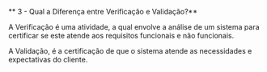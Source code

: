 ** 3 - Qual a Diferença entre Verificação e Validação?**

A Verificação é uma atividade, a qual envolve a análise de um sistema para certificar se este atende aos requisitos funcionais e não funcionais.

A Validação, é a certificação de que o sistema atende as necessidades e expectativas do cliente.
